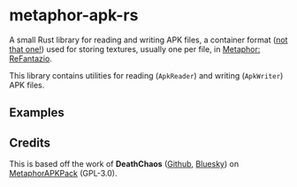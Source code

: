 # metaphor-apk-rs

A small Rust library for reading and writing APK files, a container format ([not that one!](https://en.wikipedia.org/wiki/Apk_(file_format)))
used for storing textures, usually one per file, in [Metaphor: ReFantazio](https://store.steampowered.com/app/2679460/Metaphor_ReFantazio/).

This library contains utilities for reading (`ApkReader`) and writing (`ApkWriter`) APK files.

## Examples

## Credits

This is based off the work of **DeathChaos** ([Github](https://github.com/DeathChaos25/), [Bluesky](https://bsky.app/profile/deathchaos.bsky.social)) 
on [MetaphorAPKPack](https://github.com/DeathChaos25/MetaphorAPKPack) (GPL-3.0).